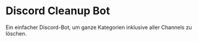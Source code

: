 # Discord Cleanup Bot

Ein einfacher Discord-Bot, um ganze Kategorien inklusive aller Channels zu löschen.
